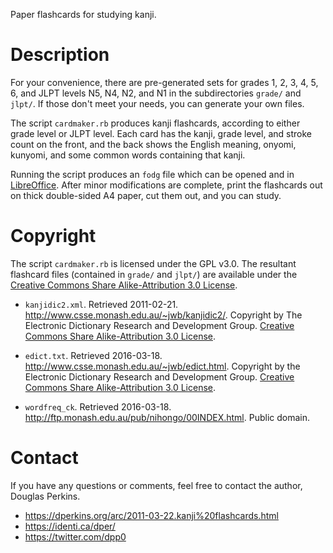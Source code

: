 Paper flashcards for studying kanji.

# Description

For your convenience, there are pre-generated sets for grades 1, 2, 3, 4, 5, 6, and JLPT levels N5, N4, N2, and N1 in the subdirectories `grade/` and `jlpt/`.  If those don't meet your needs, you can generate your own files.

The script `cardmaker.rb` produces kanji flashcards, according to either grade level or JLPT level.  Each card has the kanji, grade level, and stroke count on the front, and the back shows the English meaning, onyomi, kunyomi, and some common words containing that kanji.

Running the script produces an `fodg` file which can be opened and in [LibreOffice](https://www.libreoffice.org/).  After minor modifications are complete, print the flashcards out on thick double-sided A4 paper, cut them out, and you can study.

# Copyright

The script `cardmaker.rb` is licensed under the GPL v3.0.  The resultant flashcard files (contained in `grade/` and `jlpt/`) are available under the [Creative Commons Share Alike-Attribution 3.0 License](http://creativecommons.org/licenses/by-sa/3.0/).

* `kanjidic2.xml`. Retrieved 2011-02-21. <http://www.csse.monash.edu.au/~jwb/kanjidic2/>. Copyright by The Electronic Dictionary Research and Development Group. [Creative Commons Share Alike-Attribution 3.0 License](http://creativecommons.org/licenses/by-sa/3.0/).

* `edict.txt`. Retrieved 2016-03-18. <http://www.csse.monash.edu.au/~jwb/edict.html>. Copyright by the Electronic Dictionary Research and Development Group. [Creative Commons Share Alike-Attribution 3.0 License](http://creativecommons.org/licenses/by-sa/3.0/).
	
* `wordfreq_ck`. Retrieved 2016-03-18. <http://ftp.monash.edu.au/pub/nihongo/00INDEX.html>. Public domain.

# Contact

If you have any questions or comments, feel free to contact the author, Douglas Perkins.

* <https://dperkins.org/arc/2011-03-22.kanji%20flashcards.html>
* <https://identi.ca/dper/>
* <https://twitter.com/dpp0>
